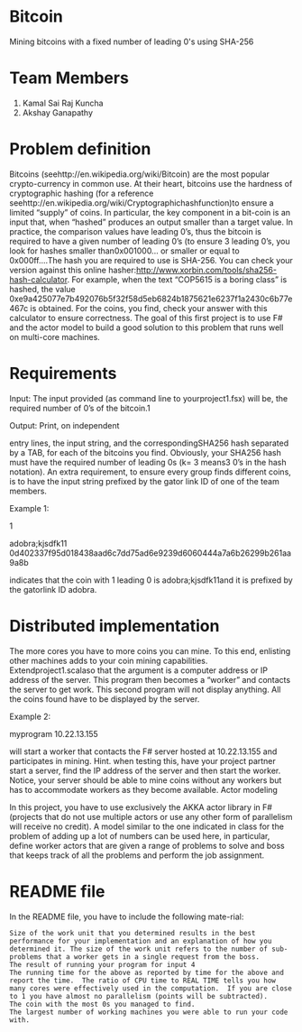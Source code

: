 # Bitcoin
Mining bitcoins with a fixed number of leading 0's using SHA-256

# Team Members
1. Kamal Sai Raj Kuncha 
2. Akshay Ganapathy

# Problem definition

Bitcoins (seehttp://en.wikipedia.org/wiki/Bitcoin) are the most popular crypto-currency in common use. At their heart, bitcoins use the hardness of cryptographic hashing (for a reference seehttp://en.wikipedia.org/wiki/Cryptographichashfunction)to ensure a limited “supply” of coins.  In particular, the key component in a bit-coin is an input that, when “hashed” produces an output smaller than a target value.  In practice, the comparison values have leading  0’s, thus the bitcoin is required to have a given number of leading 0’s (to ensure 3 leading 0’s, you look for hashes smaller than0x001000... or smaller or equal to 0x000ff....The hash you are required to use is SHA-256.  You can check your version against this online hasher:http://www.xorbin.com/tools/sha256-hash-calculator. For example, when the text “COP5615 is a boring class” is hashed, the value 0xe9a425077e7b492076b5f32f58d5eb6824b1875621e6237f1a2430c6b77e467c is obtained.  For the coins, you find, check your answer with this calculator to ensure correctness. The goal of this first project is to use F# and the actor model to build a good solution to this problem that runs well on multi-core machines.

# Requirements

Input: The input provided (as command line to yourproject1.fsx) will be, the required number of 0’s of the bitcoin.1


Output: Print, on independent

entry lines, the input string, and the correspondingSHA256 hash separated by a TAB, for each of the bitcoins you find. Obviously, your SHA256 hash must have the required number of leading 0s (k= 3 means3 0’s in the hash notation).  An extra requirement, to ensure every group finds different coins, is to have the input string prefixed by the gator link ID of one of the team members.

Example 1:

1

adobra;kjsdfk11 0d402337f95d018438aad6c7dd75ad6e9239d6060444a7a6b26299b261aa9a8b

indicates that the coin with 1 leading 0 is adobra;kjsdfk11and it is prefixed by the gatorlink ID adobra.

 
# Distributed implementation

The more cores you have to more coins you can mine.  To this end, enlisting other machines adds to your coin mining capabilities.  Extendproject1.scalaso that the argument is a computer address or IP address of the server.  This program then becomes a “worker” and contacts the server to get work.  This second program will not display anything.  All the coins found have to be displayed by the server.

Example 2:

myprogram 10.22.13.155

will start a  worker that contacts the F# server hosted at  10.22.13.155  and participates in mining.   Hint.   when testing this,  have your project partner start a server, find the IP address of the server and then start the worker. Notice,  your server should be able to mine coins without any workers but has to accommodate workers as they become available.
Actor modeling

In this project, you have to use exclusively the AKKA actor library in F# (projects that do not use multiple actors or use any other form of parallelism will receive no credit).  A model similar to the one indicated in class for the problem of adding up a lot of numbers can be used here,  in particular, define worker actors that are given a range of problems to solve and boss that keeps track of all the problems and perform the job assignment.

# README file

In the README file, you have to include the following mate-rial:

    Size of the work unit that you determined results in the best performance for your implementation and an explanation of how you determined it. The size of the work unit refers to the number of sub-problems that a worker gets in a single request from the boss.
    The result of running your program for input 4
    The running time for the above as reported by time for the above and report the time.  The ratio of CPU time to REAL TIME tells you how many cores were effectively used in the computation.  If you are close to 1 you have almost no parallelism (points will be subtracted).
    The coin with the most 0s you managed to find.
    The largest number of working machines you were able to run your code with.
